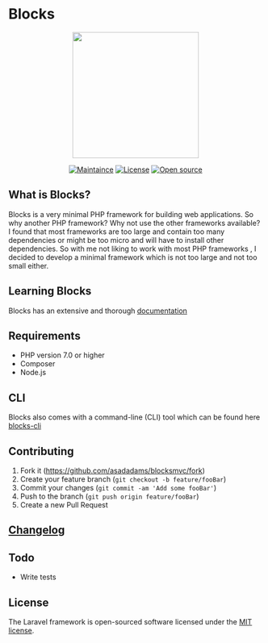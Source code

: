 # Blocks

<p align="center"><img src="https://res.cloudinary.com/daf8xutfa/image/upload/v1576065012/logo_transparent_l4t9hq.png" width="250"></p>

<p align="center">
<a href="#"><img src="https://img.shields.io/badge/Maintained%3F-yes-green.svg" alt="Maintaince"></a>
<a href="#"><img src="https://img.shields.io/badge/License-MIT-blue.svg" alt="License"></a>
<a href="#"><img src="https://badges.frapsoft.com/os/v2/open-source.svg?v=103" alt="Open source"></a>

</p>

## What is Blocks?

Blocks is a very minimal PHP framework for building web applications. So why another PHP framework?
Why not use the other frameworks available? I found that most frameworks are too large and contain too many dependencies or might be too micro and will have to install other dependencies. So with me not liking to work with most PHP frameworks , I decided to develop a minimal framework which is not too large and not too small either.

## Learning Blocks

Blocks has an extensive and thorough [documentation](https://blocksmvc.readthedocs.io/en/latest/)

## Requirements

- PHP version 7.0 or higher
- Composer
- Node.js

## CLI

Blocks also comes with a command-line (CLI) tool which can be found here [blocks-cli](https://github.com/asadadams/Blocks-cli)

## Contributing

1. Fork it (<https://github.com/asadadams/blocksmvc/fork>)
2. Create your feature branch (`git checkout -b feature/fooBar`)
3. Commit your changes (`git commit -am 'Add some fooBar'`)
4. Push to the branch (`git push origin feature/fooBar`)
5. Create a new Pull Request

## [Changelog](CHANGELOG.md)

## Todo

- Write tests

## License

The Laravel framework is open-sourced software licensed under the [MIT license](https://opensource.org/licenses/MIT).
